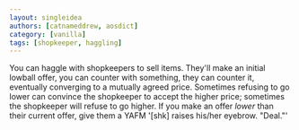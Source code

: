 ```yaml
---
layout: singleidea
authors: [catnameddrew, aosdict]
category: [vanilla]
tags: [shopkeeper, haggling]
---
```

You can haggle with shopkeepers to sell items. They'll make an initial lowball offer, you can counter with something, they can counter it, eventually converging to a mutually agreed price. Sometimes refusing to go lower can convince the shopkeeper to accept the higher price; sometimes the shopkeeper will refuse to go higher. If you make an offer _lower_ than their current offer, give them a YAFM '[shk] raises his/her eyebrow. "Deal."'
